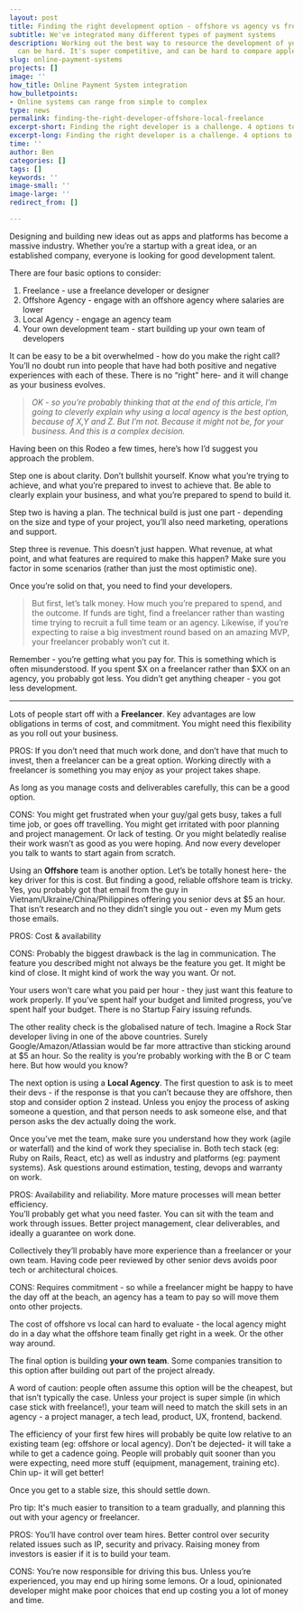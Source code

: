 ```yaml
---
layout: post
title: Finding the right development option - offshore vs agency vs freelance vs team
subtitle: We've integrated many different types of payment systems
description: Working out the best way to resource the development of your project
  can be hard. It's super competitive, and can be hard to compare apples with apples.
slug: online-payment-systems
projects: []
image: ''
how_title: Online Payment System integration
how_bulletpoints:
- Online systems can range from simple to complex
type: news
permalink: finding-the-right-developer-offshore-local-freelance
excerpt-short: Finding the right developer is a challenge. 4 options to consider
excerpt-long: Finding the right developer is a challenge. 4 options to consider
time: ''
author: Ben
categories: []
tags: []
keywords: ''
image-small: ''
image-large: ''
redirect_from: []

---
```

Designing and building new ideas out as apps and platforms has become a massive industry. Whether you’re a startup with a great idea, or an established company, everyone is looking for good development talent.

There are four basic options to consider:

1. Freelance - use a freelance developer or designer
2. Offshore Agency - engage with an offshore agency where salaries are lower
3. Local Agency - engage an agency team
4. Your own development team - start building up your own team of developers

It can be easy to be a bit overwhelmed - how do you make the right call? You’ll no doubt run into people that have had both positive and negative experiences with each of these. There is no “right” here- and it will change as your business evolves.

> _OK - so you’re probably thinking that at the end of this article, I’m going to cleverly explain why using a local agency is the best option, because of X,Y and Z. But I’m not. Because it might not be, for your business. And this is a complex decision._

Having been on this Rodeo a few times, here’s how I’d suggest you approach the problem.

Step one is about clarity. Don’t bullshit yourself. Know what you’re trying to achieve, and what you’re prepared to invest to achieve that. Be able to clearly explain your business, and what you’re prepared to spend to build it.

Step two is having a plan. The technical build is just one part - depending on the size and type of your project, you’ll also need marketing, operations and support.

Step three is revenue. This doesn’t just happen. What revenue, at what point, and what features are required to make this happen? Make sure you factor in some scenarios (rather than just the most optimistic one).

Once you’re solid on that, you need to find your developers.

> But first, let’s talk money. How much you’re prepared to spend, and the outcome. If funds are tight, find a freelancer rather than wasting time trying to recruit a full time team or an agency. Likewise, if you’re expecting to raise a big investment round based on an amazing MVP, your freelancer probably won’t cut it.

Remember - you’re getting what you pay for. This is something which is often misunderstood. If you spent $X on a freelancer rather than $XX on an agency, you probably got less. You didn’t get anything cheaper - you got less development.

<hr />

Lots of people start off with a **Freelancer**. Key advantages are low obligations in terms of cost, and commitment. You might need this flexibility as you roll out your business.

PROS: If you don’t need that much work done, and don’t have that much to invest, then a freelancer can be a great option. Working directly with a freelancer is something you may enjoy as your project takes shape.

As long as you manage costs and deliverables carefully, this can be a good option.

CONS: You might get frustrated when your guy/gal gets busy, takes a full time job, or goes off travelling. You might get irritated with poor planning and project management. Or lack of testing. Or you might belatedly realise their work wasn’t as good as you were hoping. And now every developer you talk to wants to start again from scratch.

Using an **Offshore** team is another option. Let’s be totally honest here- the key driver for this is cost. But finding a good, reliable offshore team is tricky. Yes, you probably got that email from the guy in Vietnam/Ukraine/China/Philippines offering you senior devs at $5 an hour. That isn’t research and no they didn’t single you out - even my Mum gets those emails.

PROS: Cost & availability

CONS: Probably the biggest drawback is the lag in communication. The feature you described might not always be the feature you get. It might be kind of close. It might kind of work the way you want. Or not.

Your users won’t care what you paid per hour - they just want this feature to work properly. If you’ve spent half your budget and limited progress, you’ve spent half your budget. There is no Startup Fairy issuing refunds.

The other reality check is the globalised nature of tech. Imagine a Rock Star developer living in one of the above countries. Surely Google/Amazon/Atlassian would be far more attractive than sticking around at $5 an hour. So the reality is you’re probably working with the B or C team here. But how would you know?

The next option is using a **Local Agency**. The first question to ask is to meet their devs - if the response is that you can’t because they are offshore, then stop and consider option 2 instead. Unless you enjoy the process of asking someone a question, and that person needs to ask someone else, and that person asks the dev actually doing the work.

Once you’ve met the team, make sure you understand how they work (agile or waterfall) and the kind of work they specialise in. Both tech stack (eg: Ruby on Rails, React, etc) as well as industry and platforms (eg: payment systems). Ask questions around estimation, testing, devops and warranty on work.

PROS: Availability and reliability. More mature processes will mean better efficiency.  
You’ll probably get what you need faster. You can sit with the team and work through issues. Better project management, clear deliverables, and ideally a guarantee on work done.

Collectively they’ll probably have more experience than a freelancer or your own team. Having code peer reviewed by other senior devs avoids poor tech or architectural choices.

CONS: Requires commitment - so while a freelancer might be happy to have the day off at the beach, an agency has a team to pay so will move them onto other projects.

The cost of offshore vs local can hard to evaluate - the local agency might do in a day what the offshore team finally get right in a week. Or the other way around.

The final option is building **your own team**. Some companies transition to this option after building out part of the project already.

A word of caution: people often assume this option will be the cheapest, but that isn’t typically the case. Unless your project is super simple (in which case stick with freelance!), your team will need to match the skill sets in an agency - a project manager, a tech lead, product, UX, frontend, backend.

The efficiency of your first few hires will probably be quite low relative to an existing team (eg: offshore or local agency). Don’t be dejected- it will take a while to get a cadence going. People will probably quit sooner than you were expecting, need more stuff (equipment, management, training etc). Chin up- it will get better!

Once you get to a stable size, this should settle down.

Pro tip: It's much easier to transition to a team gradually, and planning this out with your agency or freelancer.

PROS: You’ll have control over team hires. Better control over security related issues such as IP, security and privacy. Raising money from investors is easier if it is to build your team.

CONS: You’re now responsible for driving this bus. Unless you’re experienced, you may end up hiring some lemons. Or a loud, opinionated developer might make poor choices that end up costing you a lot of money and time.